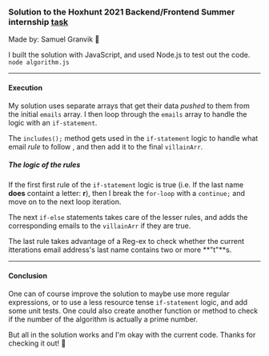 ### Solution to the Hoxhunt 2021 Backend/Frontend Summer internship [task](https://hunters.hoxhunt.com/#/challenge)
Made by: Samuel Granvik 👋

I built the solution with JavaScript, and used Node.js to test out the code. `node algorithm.js`

------------
#### Execution

My solution uses separate arrays that get their data *pushed* to them from the initial `emails` array. I then loop through the `emails` array to handle the logic with an `if-statement`.

The `includes();` method gets used in the `if-statement` logic to handle what email *rule* to follow , and then add it to the final `villainArr`.

##### The logic of the rules

If the first first rule of the `if-statement` logic is true (i.e. If the last name **does**  containt a letter: **r**), then I break the `for-loop` with a `continue;` and move on to the next loop iteration.

The next `if-else` statements takes care of the lesser rules, and adds the corresponding emails to the `villainArr` if they are true.

The last rule takes advantage of a Reg-ex to check whether the current itterations email address's last name contains two or more **"t"**s. 

------------
#### Conclusion

One can of course improve the solution to maybe use more regular expressions, or to use a less resource tense `if-statement` logic, and add some unit tests. 
One could also create another function or method to check if the number of the algorithm is actually a prime number. 

But all in the solution works and I'm okay with the current code. 
Thanks for checking it out! 🙏

